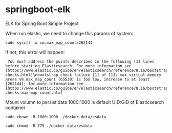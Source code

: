 # springboot-elk
ELK for Spring Boot Simple Project

When run elastic, we need to change this params of system: 

`sudo sysctl -w vm.max_map_count=262144`

If not, this error will happen:

```
 You must address the points described in the following [1] lines before starting Elasticsearch. For more information see [https://www.elastic.co/guide/en/elasticsearch/reference/8.16/bootstrap-checks.html]\nbootstrap check failure [1] of [1]: max virtual memory areas vm.max_map_count [65530] is too low, increase to at least [262144]; for more information see [https://www.elastic.co/guide/en/elasticsearch/reference/8.16/bootstrap-checks-max-map-count.html
```

Mount volumn to persist data
  1000:1000 is default UID:GID of Elasticsearch container
  
`sudo chown -R 1000:1000 ./docker-data/esdata`

`sudo chmod -R 775 ./docker-data/esdata`
